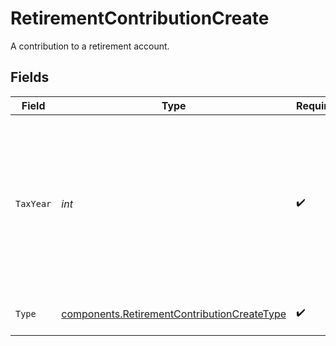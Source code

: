 # RetirementContributionCreate

A contribution to a retirement account.


## Fields

| Field                                                                                                                                                 | Type                                                                                                                                                  | Required                                                                                                                                              | Description                                                                                                                                           | Example                                                                                                                                               |
| ----------------------------------------------------------------------------------------------------------------------------------------------------- | ----------------------------------------------------------------------------------------------------------------------------------------------------- | ----------------------------------------------------------------------------------------------------------------------------------------------------- | ----------------------------------------------------------------------------------------------------------------------------------------------------- | ----------------------------------------------------------------------------------------------------------------------------------------------------- |
| `TaxYear`                                                                                                                                             | *int*                                                                                                                                                 | :heavy_check_mark:                                                                                                                                    | Tax year for which the contribution is applied. Current year is always valid; prior year is only valid before tax deadline. Must be in "YYYY" format. | 2024                                                                                                                                                  |
| `Type`                                                                                                                                                | [components.RetirementContributionCreateType](../../models/components/retirementcontributioncreatetype.md)                                            | :heavy_check_mark:                                                                                                                                    | The type of retirement contribution.                                                                                                                  | REGULAR                                                                                                                                               |